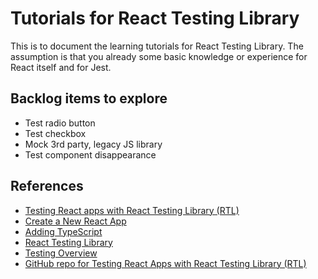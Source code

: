 # Tutorials for React Testing Library

This is to document the learning tutorials for React Testing Library. The assumption is that you already some basic knowledge or experience for React itself and for Jest.

## Backlog items to explore

- Test radio button
- Test checkbox
- Mock 3rd party, legacy JS library
- Test component disappearance

## References

- [Testing React apps with React Testing Library (RTL)](https://www.udemy.com/course/testing-react-apps-with-react-testing-library-rtl/)
- [Create a New React App](https://reactjs.org/docs/create-a-new-react-app.html)
- [Adding TypeScript](https://create-react-app.dev/docs/adding-typescript/)
- [React Testing Library](https://testing-library.com/docs/react-testing-library/intro)
- [Testing Overview](https://reactjs.org/docs/testing.html)
- [GitHub repo for Testing React Apps with React Testing Library (RTL)](https://github.com/DavidArmendariz/react-testing-course)
